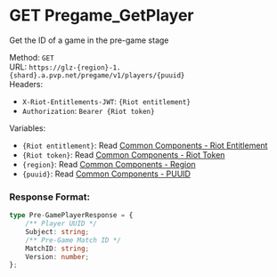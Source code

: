 <!--

This file is automatically generated!
Do not edit it directly!
See https://github.com/techchrism/valorant-api-docs/blob/trunk/contributing.md for more information.

-->

# GET Pregame_GetPlayer

Get the ID of a game in the pre-game stage  


Method: `GET`  
URL: `https://glz-{region}-1.{shard}.a.pvp.net/pregame/v1/players/{puuid}`  
Headers:
 - `X-Riot-Entitlements-JWT`: `{Riot entitlement}`
 - `Authorization`: `Bearer {Riot token}`

Variables:
 - `{Riot entitlement}`: Read [Common Components - Riot Entitlement](../common-components.md#riot-entitlement)
 - `{Riot token}`: Read [Common Components - Riot Token](../common-components.md#riot-token)
 - `{region}`: Read [Common Components - Region](../common-components.md#region)
 - `{puuid}`: Read [Common Components - PUUID](../common-components.md#puuid)


### Response Format:
```ts
type Pre-GamePlayerResponse = {
    /** Player UUID */
    Subject: string;
    /** Pre-Game Match ID */
    MatchID: string;
    Version: number;
};
```
